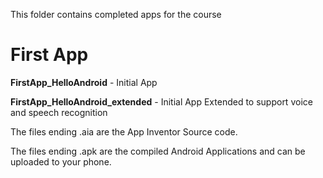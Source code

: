 This folder contains completed apps for the course


# First App
**FirstApp_HelloAndroid** - Initial App

**FirstApp_HelloAndroid_extended** - Initial App Extended to support voice and speech recognition



The files ending .aia are the App Inventor Source code.

The files ending .apk are the compiled Android Applications and can be uploaded to your phone.
